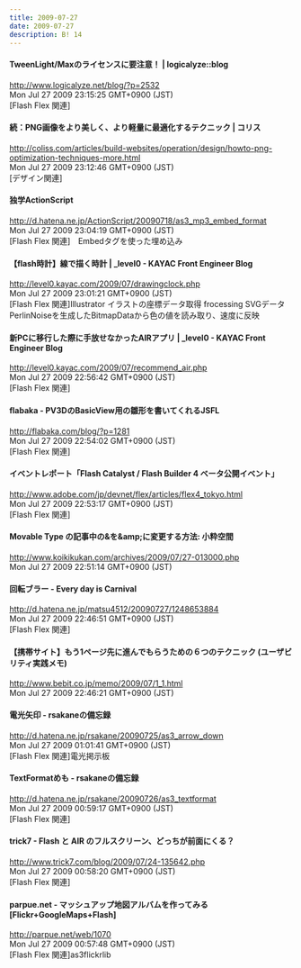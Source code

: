 ```yaml
---
title: 2009-07-27
date: 2009-07-27
description: B! 14
---
```


#### TweenLight/Maxのライセンスに要注意！ | logicalyze::blog
http://www.logicalyze.net/blog/?p=2532<br>
Mon Jul 27 2009 23:15:25 GMT+0900 (JST)<br>
[Flash Flex 関連]


####   続：PNG画像をより美しく、より軽量に最適化するテクニック | コリス
http://coliss.com/articles/build-websites/operation/design/howto-png-optimization-techniques-more.html<br>
Mon Jul 27 2009 23:12:46 GMT+0900 (JST)<br>
[デザイン関連]


#### 独学ActionScript
http://d.hatena.ne.jp/ActionScript/20090718/as3_mp3_embed_format<br>
Mon Jul 27 2009 23:04:19 GMT+0900 (JST)<br>
[Flash Flex 関連]　Embedタグを使った埋め込み


#### 【flash時計】線で描く時計 | _level0 - KAYAC Front Engineer Blog
http://level0.kayac.com/2009/07/drawingclock.php<br>
Mon Jul 27 2009 23:01:21 GMT+0900 (JST)<br>
[Flash Flex 関連]Illustrator イラストの座標データ取得 frocessing SVGデータ PerlinNoiseを生成したBitmapDataから色の値を読み取り、速度に反映


#### 新PCに移行した際に手放せなかったAIRアプリ | _level0 - KAYAC Front Engineer Blog
http://level0.kayac.com/2009/07/recommend_air.php<br>
Mon Jul 27 2009 22:56:42 GMT+0900 (JST)<br>
[Flash Flex 関連]


#### flabaka - PV3DのBasicView用の雛形を書いてくれるJSFL
http://flabaka.com/blog/?p=1281<br>
Mon Jul 27 2009 22:54:02 GMT+0900 (JST)<br>
[Flash Flex 関連]


#### イベントレポート「Flash Catalyst / Flash Builder 4 ベータ公開イベント」
http://www.adobe.com/jp/devnet/flex/articles/flex4_tokyo.html<br>
Mon Jul 27 2009 22:53:17 GMT+0900 (JST)<br>
[Flash Flex 関連]


#### Movable Type の記事中の&amp;を&amp;amp;に変更する方法: 小粋空間
http://www.koikikukan.com/archives/2009/07/27-013000.php<br>
Mon Jul 27 2009 22:51:14 GMT+0900 (JST)<br>


#### 回転ブラー - Every day is Carnival
http://d.hatena.ne.jp/matsu4512/20090727/1248653884<br>
Mon Jul 27 2009 22:46:51 GMT+0900 (JST)<br>
[Flash Flex 関連]


#### 【携帯サイト】もう1ページ先に進んでもらうための６つのテクニック (ユーザビリティ実践メモ)
http://www.bebit.co.jp/memo/2009/07/1_1.html<br>
Mon Jul 27 2009 22:46:21 GMT+0900 (JST)<br>


#### 電光矢印 - rsakaneの備忘録
http://d.hatena.ne.jp/rsakane/20090725/as3_arrow_down<br>
Mon Jul 27 2009 01:01:41 GMT+0900 (JST)<br>
[Flash Flex 関連]電光掲示板


#### TextFormatめも - rsakaneの備忘録
http://d.hatena.ne.jp/rsakane/20090726/as3_textformat<br>
Mon Jul 27 2009 00:59:17 GMT+0900 (JST)<br>
[Flash Flex 関連]


#### trick7 - Flash と AIR のフルスクリーン、どっちが前面にくる？
http://www.trick7.com/blog/2009/07/24-135642.php<br>
Mon Jul 27 2009 00:58:20 GMT+0900 (JST)<br>
[Flash Flex 関連]


#### parpue.net - マッシュアップ地図アルバムを作ってみる[Flickr+GoogleMaps+Flash]
http://parpue.net/web/1070<br>
Mon Jul 27 2009 00:57:48 GMT+0900 (JST)<br>
[Flash Flex 関連]as3flickrlib


